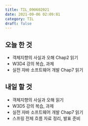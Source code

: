 ```yaml
---
title: TIL_090602021
date: 2021-09-06 02:09:81
category: TIL
draft: false
---
```


## 오늘 한 것

- 객체지향의 사실과 오해 Chap2 읽기
- W3D4 강의 복습, 과제
- 실전 자바 소프트웨어 개발 Chap7 읽기

## 내일 할 것

- 객체지향의 사실과 오해 읽기
- W3D5 강의 복습, 과제
- 실전 자바 소프트웨어 개발 Chap7 읽기
- 스프링 전체 흐름 자료 정리, 발표 준비